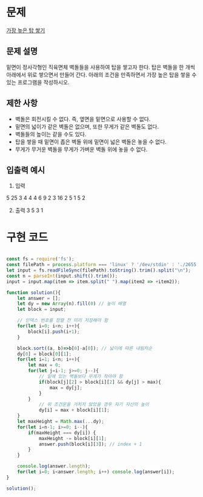 
# 문제

[가장 높은 탑 쌓기](https://www.acmicpc.net/problem/2655) 

## 문제 설명 

밑면이 정사각형인 직육면체 벽돌들을 사용하여 탑을 쌓고자 한다. 탑은 벽돌을 한 개씩 아래에서 위로 쌓으면서 만들어 간다. 아래의 조건을 만족하면서 가장 높은 탑을 쌓을 수 있는 프로그램을 작성하시오.  

## 제한 사항  
  
* 벽돌은 회전시킬 수 없다. 즉, 옆면을 밑면으로 사용할 수 없다.
* 밑면의 넓이가 같은 벽돌은 없으며, 또한 무게가 같은 벽돌도 없다.
* 벽돌들의 높이는 같을 수도 있다.
* 탑을 쌓을 때 밑면이 좁은 벽돌 위에 밑면이 넓은 벽돌은 놓을 수 없다.
* 무게가 무거운 벽돌을 무게가 가벼운 벽돌 위에 놓을 수 없다.

## 입출력 예시

1. 입력  

5
25 3 4
4 4 6
9 2 3
16 2 5
1 5 2  
  
2. 출력
3
5
3
1



# 구현 코드  

```javascript  

const fs = require('fs');
const filePath = process.platform === 'linux' ? '/dev/stdin' : './2655.txt';
let input = fs.readFileSync(filePath).toString().trim().split("\n");
const n = parseInt(input.shift().trim());
input = input.map(item => item.split(" ").map(item2 => +item2));

function solution(){
    let answer = [];
    let dy = new Array(n).fill(0) // 높이 배열
    let block = input;

    // 인덱스 번호를 정렬 전 미리 저장해야 함
    for(let i=0; i<n; i++){
        block[i].push(i+1);
    }

    block.sort((a, b)=>b[0]-a[0]); // 넓이에 따른 내림차순
    dy[0] = block[0][1]; 
    for(let i=1; i<n; i++){
        let max = 0;
        for(let j=i-1; j>=0; j--){
            // 밑에 있는 벽돌보다 무게가 작아야 함 
            if(block[j][2] > block[i][2] && dy[j] > max){
                max = dy[j];
            }
        }
            // 위 조건문을 거치지 않았을 경우 자기 자신의 높이 
            dy[i] = max + block[i][1];
    }
    let maxHeight = Math.max(...dy);
    for(let i=n-1; i>=0; i--){
        if(maxHeight === dy[i]) {
            maxHeight -= block[i][1];
            answer.push(block[i][3]); // index + 1 
        }
    }

    console.log(answer.length);
    for(let i=0; i<answer.length; i++) console.log(answer[i]);
}

solution();  

```